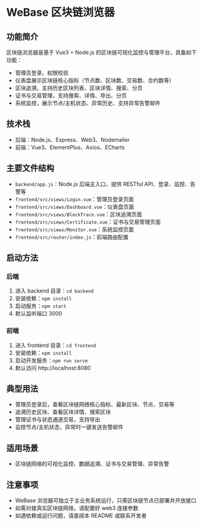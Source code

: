 # WeBase 区块链浏览器

## 功能简介

区块链浏览器是基于 Vue3 + Node.js 的区块链可视化监控与管理平台，具备如下功能：

- 管理员登录，权限校验
- 仪表盘展示区块链核心指标（节点数、区块数、交易数、合约数等）
- 区块追溯，支持历史区块列表、区块详情、搜索、分页
- 证书与交易管理，支持搜索、详情、导出、分页
- 系统监控，展示节点/主机状态、异常历史、支持异常告警邮件

## 技术栈

- 后端：Node.js、Express、Web3、Nodemailer
- 前端：Vue3、ElementPlus、Axios、ECharts

## 主要文件结构

- `backend/app.js`：Node.js 后端主入口，提供 RESTful API、登录、监控、告警等
- `frontend/src/views/Login.vue`：管理员登录页面
- `frontend/src/views/Dashboard.vue`：仪表盘页面
- `frontend/src/views/BlockTrace.vue`：区块追溯页面
- `frontend/src/views/Certificate.vue`：证书与交易管理页面
- `frontend/src/views/Monitor.vue`：系统监控页面
- `frontend/src/router/index.js`：前端路由配置

## 启动方法

### 后端

1. 进入 backend 目录：`cd backend`
2. 安装依赖：`npm install`
3. 启动服务：`npm start`
4. 默认监听端口 3000

### 前端

1. 进入 frontend 目录：`cd frontend`
2. 安装依赖：`npm install`
3. 启动开发服务：`npm run serve`
4. 默认访问 http://localhost:8080

## 典型用法

- 管理员登录后，查看区块链网络核心指标、最新区块、节点、交易等
- 追溯历史区块、查看区块详情、搜索区块
- 管理证书与状态通道交易，支持导出
- 监控节点/主机状态，异常时一键发送告警邮件

## 适用场景

- 区块链网络的可视化监控、数据追溯、证书与交易管理、异常告警

## 注意事项

- WeBase 浏览器可独立于主业务系统运行，只需区块链节点已部署并开放接口
- 如需对接真实区块链网络，请配置好 web3 连接参数
- 如遇依赖或运行问题，请查阅本 README 或联系开发者
